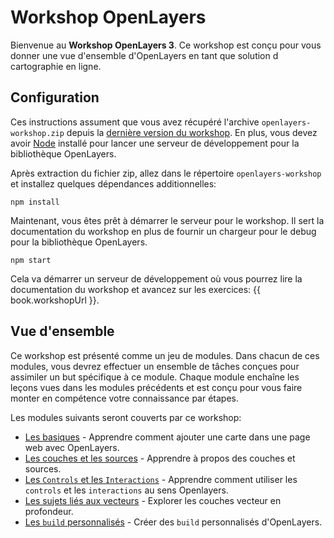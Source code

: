 # Workshop OpenLayers

Bienvenue au **Workshop OpenLayers 3**. Ce workshop est conçu pour vous donner une vue d'ensemble d'OpenLayers en tant que solution d cartographie en ligne.

## Configuration

Ces instructions assument que vous avez récupéré l'archive `openlayers-workshop.zip` depuis la [dernière version du workshop](https://github.com/openlayers/workshop/releases).  En plus, vous devez avoir [Node](https://nodejs.org/) installé pour lancer une serveur de développement pour la bibliothèque OpenLayers.

Après extraction du fichier zip, allez dans le répertoire `openlayers-workshop` et installez quelques dépendances additionnelles:

    npm install

Maintenant, vous êtes prêt à démarrer le serveur pour le workshop.  Il sert la documentation du workshop en plus de fournir un chargeur pour le debug pour la bibliothèque OpenLayers.

    npm start

Cela va démarrer un serveur de développement où vous pourrez lire la documentation du workshop et avancez sur les exercices: {{ book.workshopUrl }}.

## Vue d'ensemble

Ce workshop est présenté comme un jeu de modules.  Dans chacun de ces modules, vous devrez effectuer un ensemble de tâches conçues pour assimiler un but spécifique à ce module.  Chaque module enchaîne les leçons vues dans les modules précédents et est conçu pour vous faire monter en compétence votre connaissance par étapes.

Les modules suivants seront couverts par ce workshop:

* [Les basiques](basics/README.md) - Apprendre comment ajouter une carte dans une page web avec OpenLayers.
* [Les couches et les sources](layers/README.md) - Apprendre à propos des couches et sources.
* [Les `Controls` et les `Interactions`](controls/README.md) - Apprendre comment utiliser les `controls` et les `interactions` au sens Openlayers.
* [Les sujets liés aux vecteurs](vector/README.md) - Explorer les couches vecteur en profondeur.
* [Les `build` personnalisés](custom-builds/README.md) - Créer des `build` personnalisés d'OpenLayers.
